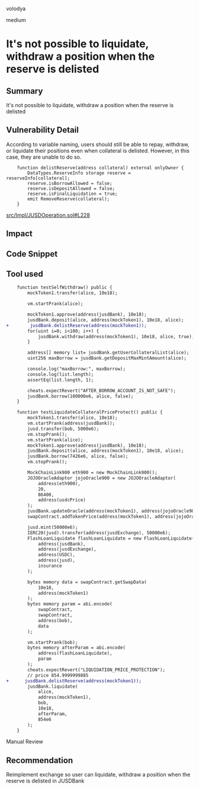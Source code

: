 volodya

medium

# It's not possible to liquidate, withdraw a position when the reserve is delisted

## Summary
It's not possible to liquidate, withdraw a position when the reserve is delisted
## Vulnerability Detail
According to variable naming, users should still be able to repay, withdraw, or liquidate their positions even when collateral is delisted. However, in this case, they are unable to do so.

```solidity
    function delistReserve(address collateral) external onlyOwner {
        DataTypes.ReserveInfo storage reserve = reserveInfo[collateral];
        reserve.isBorrowAllowed = false;
        reserve.isDepositAllowed = false;
        reserve.isFinalLiquidation = true;
        emit RemoveReserve(collateral);
    }
```
[src/Impl/JUSDOperation.sol#L228](https://github.com/sherlock-audit/2023-04-jojo/blob/main/JUSDV1/src/Impl/JUSDOperation.sol#L228)
## Impact

## Code Snippet

## Tool used
```diff
    function testSelfWithdraw() public {
        mockToken1.transfer(alice, 10e18);

        vm.startPrank(alice);

        mockToken1.approve(address(jusdBank), 10e18);
        jusdBank.deposit(alice, address(mockToken1), 10e18, alice);
+        jusdBank.delistReserve(address(mockToken1));
        for(uint i=0; i<100; i++) {
            jusdBank.withdraw(address(mockToken1), 10e18, alice, true);
        }

        address[] memory list= jusdBank.getUserCollateralList(alice);
        uint256 maxBorrow = jusdBank.getDepositMaxMintAmount(alice);

        console.log("maxBorrow:", maxBorrow);
        console.log(list.length);
        assertEq(list.length, 1);

        cheats.expectRevert("AFTER_BORROW_ACCOUNT_IS_NOT_SAFE");
        jusdBank.borrow(100000e6, alice, false);
    }

```

```diff
    function testLiquidateCollateralPriceProtect() public {
        mockToken1.transfer(alice, 10e18);
        vm.startPrank(address(jusdBank));
        jusd.transfer(bob, 5000e6);
        vm.stopPrank();
        vm.startPrank(alice);
        mockToken1.approve(address(jusdBank), 10e18);
        jusdBank.deposit(alice, address(mockToken1), 10e18, alice);
        jusdBank.borrow(7426e6, alice, false);
        vm.stopPrank();

        MockChainLink900 eth900 = new MockChainLink900();
        JOJOOracleAdaptor jojoOracle900 = new JOJOOracleAdaptor(
            address(eth900),
            20,
            86400,
            address(usdcPrice)
        );
        jusdBank.updateOracle(address(mockToken1), address(jojoOracle900));
        swapContract.addTokenPrice(address(mockToken1), address(jojoOracle900));

        jusd.mint(50000e6);
        IERC20(jusd).transfer(address(jusdExchange), 50000e6);
        FlashLoanLiquidate flashLoanLiquidate = new FlashLoanLiquidate(
            address(jusdBank),
            address(jusdExchange),
            address(USDC),
            address(jusd),
            insurance
        );

        bytes memory data = swapContract.getSwapData(
            10e18,
            address(mockToken1)
        );
        bytes memory param = abi.encode(
            swapContract,
            swapContract,
            address(bob),
            data
        );

        vm.startPrank(bob);
        bytes memory afterParam = abi.encode(
            address(flashLoanLiquidate),
            param
        );
        cheats.expectRevert("LIQUIDATION_PRICE_PROTECTION");
        // price 854.9999999885
+      jusdBank.delistReserve(address(mockToken1));
        jusdBank.liquidate(
            alice,
            address(mockToken1),
            bob,
            10e18,
            afterParam,
            854e6
        );
    }

```
Manual Review

## Recommendation
Reimplement exchange so user can liquidate, withdraw a position when the reserve is delisted in JUSDBank 
